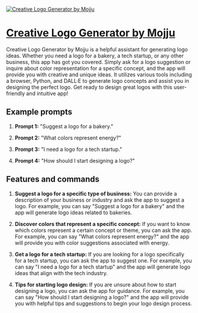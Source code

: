 [![Creative Logo Generator by Mojju](https://files.oaiusercontent.com/file-FbAtwHfIzeUYtOIefbvfJTRx?se=2123-10-22T02%3A42%3A04Z&sp=r&sv=2021-08-06&sr=b&rscc=max-age%3D31536000%2C%20immutable&rscd=attachment%3B%20filename%3DDALL%25C2%25B7E%25202023-11-15%252010.41.44%2520-%2520A%2520contemporary%252C%2520minimalistic%25203D%2520icon%2520for%2520a%2520logo%2520generator.%2520The%2520icon%2520showcases%2520a%2520simplified%2520pencil%2520and%2520paintbrush%2520crossed%2520over%2520each%2520other%252C%2520symbolizing%2520.png&sig=P4c8cY0kFhDXmP36mpmJyzQl72j2J/WeZLnq/AVMyq0%3D)](https://chat.openai.com/g/g-BbQRqsYSX-creative-logo-generator-by-mojju)

# [Creative Logo Generator by Mojju](https://chat.openai.com/g/g-BbQRqsYSX-creative-logo-generator-by-mojju)

Creative Logo Generator by Mojju is a helpful assistant for generating logo ideas. Whether you need a logo for a bakery, a tech startup, or any other business, this app has got you covered. Simply ask for a logo suggestion or inquire about color representation for a specific concept, and the app will provide you with creative and unique ideas. It utilizes various tools including a browser, Python, and DALL·E to generate logo concepts and assist you in designing the perfect logo. Get ready to design great logos with this user-friendly and intuitive app!

## Example prompts

1. **Prompt 1:** "Suggest a logo for a bakery."

2. **Prompt 2:** "What colors represent energy?"

3. **Prompt 3:** "I need a logo for a tech startup."

4. **Prompt 4:** "How should I start designing a logo?"

## Features and commands

1. **Suggest a logo for a specific type of business:** You can provide a description of your business or industry and ask the app to suggest a logo. For example, you can say "Suggest a logo for a bakery" and the app will generate logo ideas related to bakeries.

2. **Discover colors that represent a specific concept:** If you want to know which colors represent a certain concept or theme, you can ask the app. For example, you can say "What colors represent energy?" and the app will provide you with color suggestions associated with energy.

3. **Get a logo for a tech startup:** If you are looking for a logo specifically for a tech startup, you can ask the app to suggest one. For example, you can say "I need a logo for a tech startup" and the app will generate logo ideas that align with the tech industry.

4. **Tips for starting logo design:** If you are unsure about how to start designing a logo, you can ask the app for guidance. For example, you can say "How should I start designing a logo?" and the app will provide you with helpful tips and suggestions to begin your logo design process.